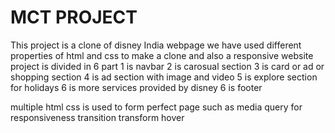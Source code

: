 # MCT PROJECT


This project is a clone of disney India webpage
we have used different properties of html and css to make a clone and also a responsive website
project is divided in 6 part
1 is navbar
2 is carosual section
3 is card or ad or shopping section
4 is ad section with image and video
5 is explore section for holidays
6 is more services provided by disney
6 is footer

multiple html css is used to form perfect page such as 
media query for responsiveness
transition
transform
hover
